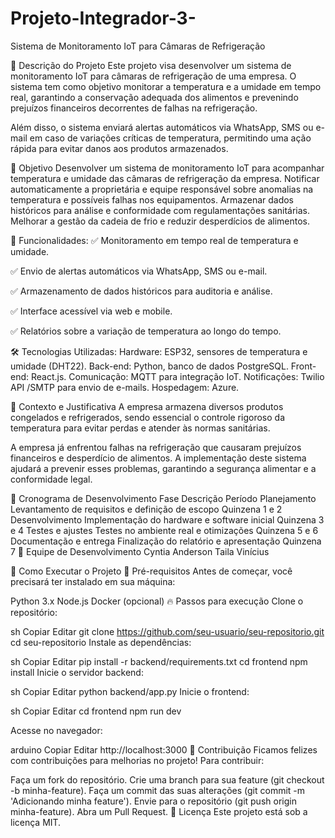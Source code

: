 # Projeto-Integrador-3-
Sistema de Monitoramento IoT para Câmaras de Refrigeração

📌 Descrição do Projeto
Este projeto visa desenvolver um sistema de monitoramento IoT para câmaras de refrigeração de uma empresa. 
O sistema tem como objetivo monitorar a temperatura e a umidade em tempo real, garantindo a conservação adequada dos alimentos e prevenindo prejuízos financeiros decorrentes de falhas na refrigeração.

Além disso, o sistema enviará alertas automáticos via WhatsApp, SMS ou e-mail em caso de variações críticas de temperatura, permitindo uma ação rápida para evitar danos aos produtos armazenados.

🎯 Objetivo
Desenvolver um sistema de monitoramento IoT para acompanhar temperatura e umidade das câmaras de refrigeração da empresa.
Notificar automaticamente a proprietária e equipe responsável sobre anomalias na temperatura e possíveis falhas nos equipamentos.
Armazenar dados históricos para análise e conformidade com regulamentações sanitárias.
Melhorar a gestão da cadeia de frio e reduzir desperdícios de alimentos.

🚀 Funcionalidades:
✅ Monitoramento em tempo real de temperatura e umidade.

✅ Envio de alertas automáticos via WhatsApp, SMS ou e-mail.

✅ Armazenamento de dados históricos para auditoria e análise. 

✅ Interface acessível via web e mobile. 

✅ Relatórios sobre a variação de temperatura ao longo do tempo. 


🛠 Tecnologias Utilizadas:
Hardware: ESP32, sensores de temperatura e umidade (DHT22).
Back-end: Python, banco de dados PostgreSQL.
Front-end: React.js.
Comunicação: MQTT para integração IoT.
Notificações: Twilio API /SMTP para envio de e-mails.
Hospedagem: Azure.

🏢 Contexto e Justificativa
A empresa armazena diversos produtos congelados e refrigerados, sendo essencial o controle rigoroso da temperatura para evitar perdas e atender às normas sanitárias.

A empresa já enfrentou falhas na refrigeração que causaram prejuízos financeiros e desperdício de alimentos. A implementação deste sistema ajudará a prevenir esses problemas, garantindo a segurança alimentar e a conformidade legal.

📅 Cronograma de Desenvolvimento
Fase	Descrição	Período
Planejamento	Levantamento de requisitos e definição de escopo	Quinzena 1 e 2
Desenvolvimento	Implementação do hardware e software inicial	Quinzena 3 e 4
Testes e ajustes	Testes no ambiente real e otimizações	Quinzena 5 e 6
Documentação e entrega	Finalização do relatório e apresentação	Quinzena 7
👥 Equipe de Desenvolvimento
Cyntia
Anderson
Taila
Vinícius

📌 Como Executar o Projeto
🔧 Pré-requisitos
Antes de começar, você precisará ter instalado em sua máquina:

Python 3.x
Node.js
Docker (opcional)
🔥 Passos para execução
Clone o repositório:

sh
Copiar
Editar
git clone https://github.com/seu-usuario/seu-repositorio.git
cd seu-repositorio
Instale as dependências:

sh
Copiar
Editar
pip install -r backend/requirements.txt
cd frontend
npm install
Inicie o servidor backend:

sh
Copiar
Editar
python backend/app.py
Inicie o frontend:

sh
Copiar
Editar
cd frontend
npm run dev

Acesse no navegador:

arduino
Copiar
Editar
http://localhost:3000
📌 Contribuição
Ficamos felizes com contribuições para melhorias no projeto! Para contribuir:

Faça um fork do repositório.
Crie uma branch para sua feature (git checkout -b minha-feature).
Faça um commit das suas alterações (git commit -m 'Adicionando minha feature').
Envie para o repositório (git push origin minha-feature).
Abra um Pull Request.
📜 Licença
Este projeto está sob a licença MIT.
